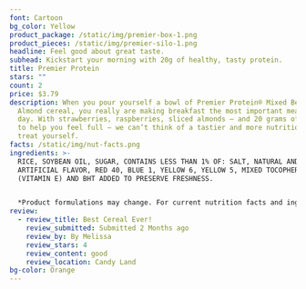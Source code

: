 ```yaml
---
font: Cartoon
bg_color: Yellow
product_package: /static/img/premier-box-1.png
product_pieces: /static/img/premier-silo-1.png
headline: Feel good about great taste.
subhead: Kickstart your morning with 20g of healthy, tasty protein.
title: Premier Protein
stars: ""
count: 2
price: $3.79
description: When you pour yourself a bowl of Premier Protein® Mixed Berry
  Almond cereal, you really are making breakfast the most important meal of the
  day. With strawberries, raspberries, sliced almonds – and 20 grams of protein
  to help you feel full – we can’t think of a tastier and more nutritious way to
  treat yourself.
facts: /static/img/nut-facts.png
ingredients: >-
  RICE, SOYBEAN OIL, SUGAR, CONTAINS LESS THAN 1% OF: SALT, NATURAL AND
  ARTIFICIAL FLAVOR, RED 40, BLUE 1, YELLOW 6, YELLOW 5, MIXED TOCOPHEROLS
  (VITAMIN E) AND BHT ADDED TO PRESERVE FRESHNESS.


  *Product formulations may change. For current nutrition facts and ingredient line information check product packaging.*
review:
  - review_title: Best Cereal Ever!
    review_submitted: Submitted 2 Months ago
    review_by: By Melissa
    review_stars: 4
    review_content: good
    review_location: Candy Land
bg-color: Orange
---
```

